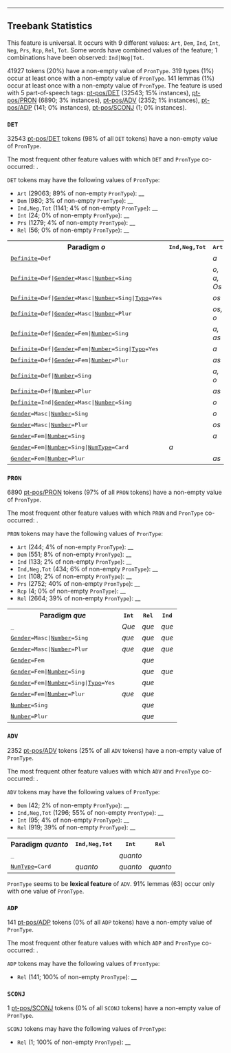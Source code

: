 

--------------------------------------------------------------------------------

## Treebank Statistics

This feature is universal.
It occurs with 9 different values: `Art`, `Dem`, `Ind`, `Int`, `Neg`, `Prs`, `Rcp`, `Rel`, `Tot`.
Some words have combined values of the feature; 1 combinations have been observed: `Ind|Neg|Tot`.

41927 tokens (20%) have a non-empty value of `PronType`.
319 types (1%) occur at least once with a non-empty value of `PronType`.
141 lemmas (1%) occur at least once with a non-empty value of `PronType`.
The feature is used with 5 part-of-speech tags: [pt-pos/DET]() (32543; 15% instances), [pt-pos/PRON]() (6890; 3% instances), [pt-pos/ADV]() (2352; 1% instances), [pt-pos/ADP]() (141; 0% instances), [pt-pos/SCONJ]() (1; 0% instances).

### `DET`

32543 [pt-pos/DET]() tokens (98% of all `DET` tokens) have a non-empty value of `PronType`.

The most frequent other feature values with which `DET` and `PronType` co-occurred: .

`DET` tokens may have the following values of `PronType`:

* `Art` (29063; 89% of non-empty `PronType`): __
* `Dem` (980; 3% of non-empty `PronType`): __
* `Ind,Neg,Tot` (1141; 4% of non-empty `PronType`): __
* `Int` (24; 0% of non-empty `PronType`): __
* `Prs` (1279; 4% of non-empty `PronType`): __
* `Rel` (56; 0% of non-empty `PronType`): __

<table>
  <tr><th>Paradigm <i>o</i></th><th><tt>Ind,Neg,Tot</tt></th><th><tt>Art</tt></th><th><tt>Dem</tt></th></tr>
  <tr><td><tt><a href="Definite.html">Definite</a>=Def</tt></td><td></td><td><i>a</i></td><td></td></tr>
  <tr><td><tt><a href="Definite.html">Definite</a>=Def|<a href="Gender.html">Gender</a>=Masc|<a href="Number.html">Number</a>=Sing</tt></td><td></td><td><i>o, a, Os</i></td><td></td></tr>
  <tr><td><tt><a href="Definite.html">Definite</a>=Def|<a href="Gender.html">Gender</a>=Masc|<a href="Number.html">Number</a>=Sing|<a href="Typo.html">Typo</a>=Yes</tt></td><td></td><td><i>os</i></td><td></td></tr>
  <tr><td><tt><a href="Definite.html">Definite</a>=Def|<a href="Gender.html">Gender</a>=Masc|<a href="Number.html">Number</a>=Plur</tt></td><td></td><td><i>os, o</i></td><td></td></tr>
  <tr><td><tt><a href="Definite.html">Definite</a>=Def|<a href="Gender.html">Gender</a>=Fem|<a href="Number.html">Number</a>=Sing</tt></td><td></td><td><i>a, as</i></td><td></td></tr>
  <tr><td><tt><a href="Definite.html">Definite</a>=Def|<a href="Gender.html">Gender</a>=Fem|<a href="Number.html">Number</a>=Sing|<a href="Typo.html">Typo</a>=Yes</tt></td><td></td><td><i>a</i></td><td></td></tr>
  <tr><td><tt><a href="Definite.html">Definite</a>=Def|<a href="Gender.html">Gender</a>=Fem|<a href="Number.html">Number</a>=Plur</tt></td><td></td><td><i>as</i></td><td></td></tr>
  <tr><td><tt><a href="Definite.html">Definite</a>=Def|<a href="Number.html">Number</a>=Sing</tt></td><td></td><td><i>a, o</i></td><td></td></tr>
  <tr><td><tt><a href="Definite.html">Definite</a>=Def|<a href="Number.html">Number</a>=Plur</tt></td><td></td><td><i>as</i></td><td></td></tr>
  <tr><td><tt><a href="Definite.html">Definite</a>=Ind|<a href="Gender.html">Gender</a>=Masc|<a href="Number.html">Number</a>=Sing</tt></td><td></td><td><i>o</i></td><td></td></tr>
  <tr><td><tt><a href="Gender.html">Gender</a>=Masc|<a href="Number.html">Number</a>=Sing</tt></td><td></td><td><i>o</i></td><td><i>o</i></td></tr>
  <tr><td><tt><a href="Gender.html">Gender</a>=Masc|<a href="Number.html">Number</a>=Plur</tt></td><td></td><td><i>os</i></td><td><i>os</i></td></tr>
  <tr><td><tt><a href="Gender.html">Gender</a>=Fem|<a href="Number.html">Number</a>=Sing</tt></td><td></td><td><i>a</i></td><td><i>a</i></td></tr>
  <tr><td><tt><a href="Gender.html">Gender</a>=Fem|<a href="Number.html">Number</a>=Sing|<a href="NumType.html">NumType</a>=Card</tt></td><td><i>a</i></td><td></td><td></td></tr>
  <tr><td><tt><a href="Gender.html">Gender</a>=Fem|<a href="Number.html">Number</a>=Plur</tt></td><td></td><td><i>as</i></td><td><i>as</i></td></tr>
</table>

### `PRON`

6890 [pt-pos/PRON]() tokens (97% of all `PRON` tokens) have a non-empty value of `PronType`.

The most frequent other feature values with which `PRON` and `PronType` co-occurred: .

`PRON` tokens may have the following values of `PronType`:

* `Art` (244; 4% of non-empty `PronType`): __
* `Dem` (551; 8% of non-empty `PronType`): __
* `Ind` (133; 2% of non-empty `PronType`): __
* `Ind,Neg,Tot` (434; 6% of non-empty `PronType`): __
* `Int` (108; 2% of non-empty `PronType`): __
* `Prs` (2752; 40% of non-empty `PronType`): __
* `Rcp` (4; 0% of non-empty `PronType`): __
* `Rel` (2664; 39% of non-empty `PronType`): __

<table>
  <tr><th>Paradigm <i>que</i></th><th><tt>Int</tt></th><th><tt>Rel</tt></th><th><tt>Ind</tt></th></tr>
  <tr><td><tt>_</tt></td><td><i>Que</i></td><td><i>que</i></td><td><i>que</i></td></tr>
  <tr><td><tt><a href="Gender.html">Gender</a>=Masc|<a href="Number.html">Number</a>=Sing</tt></td><td><i>que</i></td><td><i>que</i></td><td><i>que</i></td></tr>
  <tr><td><tt><a href="Gender.html">Gender</a>=Masc|<a href="Number.html">Number</a>=Plur</tt></td><td><i>que</i></td><td><i>que</i></td><td><i>que</i></td></tr>
  <tr><td><tt><a href="Gender.html">Gender</a>=Fem</tt></td><td></td><td><i>que</i></td><td></td></tr>
  <tr><td><tt><a href="Gender.html">Gender</a>=Fem|<a href="Number.html">Number</a>=Sing</tt></td><td></td><td><i>que</i></td><td><i>que</i></td></tr>
  <tr><td><tt><a href="Gender.html">Gender</a>=Fem|<a href="Number.html">Number</a>=Sing|<a href="Typo.html">Typo</a>=Yes</tt></td><td></td><td><i>que</i></td><td></td></tr>
  <tr><td><tt><a href="Gender.html">Gender</a>=Fem|<a href="Number.html">Number</a>=Plur</tt></td><td><i>que</i></td><td><i>que</i></td><td></td></tr>
  <tr><td><tt><a href="Number.html">Number</a>=Sing</tt></td><td></td><td><i>que</i></td><td></td></tr>
  <tr><td><tt><a href="Number.html">Number</a>=Plur</tt></td><td></td><td><i>que</i></td><td></td></tr>
</table>

### `ADV`

2352 [pt-pos/ADV]() tokens (25% of all `ADV` tokens) have a non-empty value of `PronType`.

The most frequent other feature values with which `ADV` and `PronType` co-occurred: .

`ADV` tokens may have the following values of `PronType`:

* `Dem` (42; 2% of non-empty `PronType`): __
* `Ind,Neg,Tot` (1296; 55% of non-empty `PronType`): __
* `Int` (95; 4% of non-empty `PronType`): __
* `Rel` (919; 39% of non-empty `PronType`): __

<table>
  <tr><th>Paradigm <i>quanto</i></th><th><tt>Ind,Neg,Tot</tt></th><th><tt>Int</tt></th><th><tt>Rel</tt></th></tr>
  <tr><td><tt>_</tt></td><td></td><td><i>quanto</i></td><td></td></tr>
  <tr><td><tt><a href="NumType.html">NumType</a>=Card</tt></td><td><i>quanto</i></td><td><i>quanto</i></td><td><i>quanto</i></td></tr>
</table>

`PronType` seems to be **lexical feature** of `ADV`. 91% lemmas (63) occur only with one value of `PronType`.

### `ADP`

141 [pt-pos/ADP]() tokens (0% of all `ADP` tokens) have a non-empty value of `PronType`.

The most frequent other feature values with which `ADP` and `PronType` co-occurred: .

`ADP` tokens may have the following values of `PronType`:

* `Rel` (141; 100% of non-empty `PronType`): __

### `SCONJ`

1 [pt-pos/SCONJ]() tokens (0% of all `SCONJ` tokens) have a non-empty value of `PronType`.

`SCONJ` tokens may have the following values of `PronType`:

* `Rel` (1; 100% of non-empty `PronType`): __

